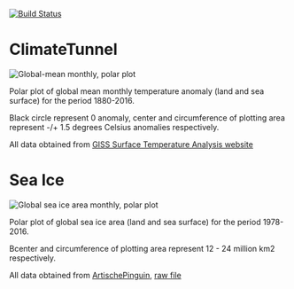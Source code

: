 [![Build Status](https://travis-ci.org/wvangeit/ClimateTunnel.svg?branch=master)](https://travis-ci.org/wvangeit/ClimateTunnel)

# ClimateTunnel

![Global-mean monthly, polar plot](https://wvangeit.github.io/ClimateTunnel/gifs/climate.gif)

Polar plot of global mean monthly temperature anomaly (land and sea surface) for the period 1880-2016.

Black circle represent 0 anomaly, center and circumference of plotting area represent -/+ 1.5 degrees Celsius anomalies respectively.

All data obtained from [GISS Surface Temperature Analysis website](http://data.giss.nasa.gov/gistemp/)

# Sea Ice

![Global sea ice area monthly, polar plot](https://wvangeit.github.io/ClimateTunnel/gifs/seaice.gif)

Polar plot of global sea ice area (land and sea surface) for the period 1978-2016.

Bcenter and circumference of plotting area represent 12 - 24 million km2 respectively.

All data obtained from [ArtischePinguin](https://sites.google.com/site/arctischepinguin/home), [raw file](https://sites.google.com/site/arctischepinguin/home/sea-ice-extent-area/data/nsidc_global_nt_final_and_nrt.txt.gz)
